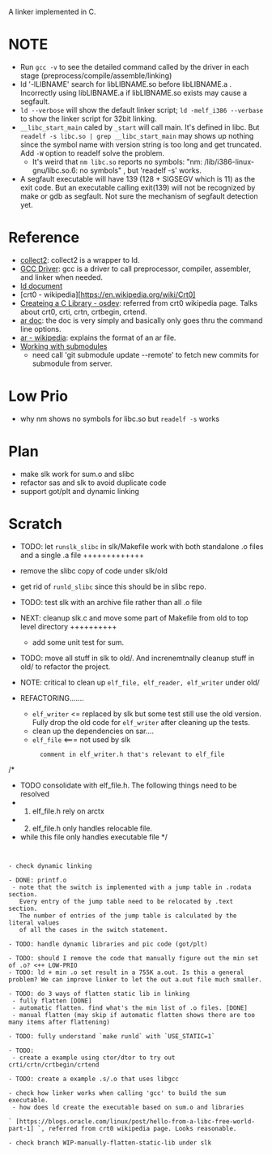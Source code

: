 A linker implemented in C.

# NOTE
- Run `gcc -v` to see the detailed command called by the driver in each stage (preprocess/compile/assemble/linking)
- ld '-lLIBNAME' search for libLIBNAME.so before libLIBNAME.a . Incorrectly using libLIBNAME.a if libLIBNAME.so exists may cause a segfault.
- `ld --verbose` will show the default linker script; `ld -melf_i386 --verbase` to show the linker script for 32bit linking.
- `__libc_start_main` caled by `_start` will call main. It's defined in libc. But `readelf -s libc.so | grep __libc_start_main` may shows up nothing since the symbol name with version string is too long and get truncated. Add `-W` option to readelf solve the problem.
  - It's weird that `nm libc.so` reports no symbols: "nm: /lib/i386-linux-gnu/libc.so.6: no symbols" , but 'readelf -s' works.
- A segfault executable will have 139 (128 + SIGSEGV which is 11) as the exit code. But an executable calling exit(139) will not be recognized by make or gdb as segfault. Not sure the mechanism of segfault detection yet.

# Reference
- [collect2](https://gcc.gnu.org/onlinedocs/gccint/Collect2.html): collect2 is a wrapper to ld.
- [GCC Driver](http://web.cse.ohio-state.edu/~reeves.92/CSE2421au12/SlidesDay51.pdf): gcc is a driver to call preprocessor, compiler, assembler, and linker when needed.
- [ld document](https://sourceware.org/binutils/docs-2.39/ld.html)
- [crt0 - wikipedia][https://en.wikipedia.org/wiki/Crt0]
- [Createing a C Library - osdev](https://wiki.osdev.org/Creating_a_C_Library): referred from crt0 wikipedia page. Talks about crt0, crti, crtn, crtbegin, crtend.
- [ar doc](https://sourceware.org/binutils/docs-2.39/binutils.htm): the doc is very simply and basically only goes thru the command line options.
- [ar - wikipedia](https://en.wikipedia.org/wiki/Ar_(Unix)): explains the format of an ar file.
- [Working with submodules](https://github.blog/2016-02-01-working-with-submodules/)
  - need call 'git submodule update --remote' to fetch new commits for submodule from server.

# Low Prio
- why nm shows no symbols for libc.so but `readelf -s` works

# Plan
- make slk work for sum.o and slibc
- refactor sas and slk to avoid duplicate code
- support got/plt and dynamic linking

# Scratch

- TODO: let `runslk_slibc` in slk/Makefile work with both standalone .o files and a single .a file +++++++++++++

- remove the slibc copy of code under slk/old

- get rid of `runld_slibc` since this should be in slibc repo.

- TODO: test slk with an archive file rather than all .o file

- NEXT: cleanup slk.c and move some part of Makefile from old to top level directory ++++++++++
  - add some unit test for sum.

- TODO: move all stuff in slk to old/. And increnemtnally cleanup stuff in old/ to refactor the project.

- NOTE: critical to clean up `elf_file, elf_reader, elf_writer` under old/

- REFACTORING.......
	- `elf_writer` <= replaced by slk but some test still use the old version. Fully drop the old code for `elf_writer` after cleaning up the tests.
  - clean up the dependencies on sar....
  - `elf_file` <=== not used by slk
	```
	  comment in elf_writer.h that's relevant to elf_file
/*
 * TODO consolidate with elf_file.h. The following things need to be resolved
 * 1. elf_file.h rely on arctx
 * 2. elf_file.h only handles relocable file.
 *    while this file only handles executable file
 */
 ```


- check dynamic linking

- DONE: printf.o
  - note that the switch is implemented with a jump table in .rodata section.
    Every entry of the jump table need to be relocated by .text section.
    The number of entries of the jump table is calculated by the literal values
    of all the cases in the switch statement.

- TODO: handle dynamic libraries and pic code (got/plt)

- TODO: should I remove the code that manually figure out the min set of .o? <++ LOW-PRIO
- TODO: ld + min .o set result in a 755K a.out. Is this a general problem? We can improve linker to let the out a.out file much smaller.

- TODO: do 3 ways of flatten static lib in linking
  - fully flatten [DONE]
  - automatic flatten. find what's the min list of .o files. [DONE]
  - manual flatten (may skip if automatic flatten shows there are too many items after flattening)

- TODO: fully understand `make runld` with `USE_STATIC=1`

- TODO:
  - create a example using ctor/dtor to try out crti/crtn/crtbegin/crtend

- TODO: create a example .s/.o that uses libgcc

- check how linker works when calling 'gcc' to build the sum executable.
  - how does ld create the executable based on sum.o and libraries

` [https://blogs.oracle.com/linux/post/hello-from-a-libc-free-world-part-1] `, referred from crt0 wikipedia page. Looks reasonable.

- check branch WIP-manually-flatten-static-lib under slk
